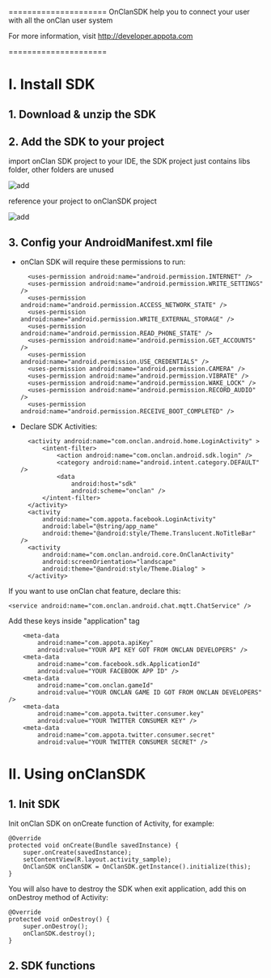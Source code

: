 =====================
OnClanSDK help you to connect your user with all the onClan user system

For more information, visit http://developer.appota.com 

=====================

# I. Install SDK

## 1. Download & unzip the SDK

## 2. Add the SDK to your project

import onClan SDK project to your IDE, the SDK project just contains libs folder, other folders are unused

![add](https://github.com/appota/android-onclan-sdk/blob/master/docs/import.png)

reference your project to onClanSDK project

![add](https://github.com/appota/android-onclan-sdk/blob/master/docs/reference.png)

## 3. Config your AndroidManifest.xml file

- onClan SDK will require these permissions to run:

        <uses-permission android:name="android.permission.INTERNET" />
        <uses-permission android:name="android.permission.WRITE_SETTINGS" />
        <uses-permission android:name="android.permission.ACCESS_NETWORK_STATE" />
        <uses-permission android:name="android.permission.WRITE_EXTERNAL_STORAGE" />
        <uses-permission android:name="android.permission.READ_PHONE_STATE" />
        <uses-permission android:name="android.permission.GET_ACCOUNTS" />
        <uses-permission android:name="android.permission.USE_CREDENTIALS" />
        <uses-permission android:name="android.permission.CAMERA" />
        <uses-permission android:name="android.permission.VIBRATE" />
        <uses-permission android:name="android.permission.WAKE_LOCK" />
        <uses-permission android:name="android.permission.RECORD_AUDIO" />
        <uses-permission android:name="android.permission.RECEIVE_BOOT_COMPLETED" />
    
- Declare SDK Activities:

        <activity android:name="com.onclan.android.home.LoginActivity" >
            <intent-filter>
                <action android:name="com.onclan.android.sdk.login" />
                <category android:name="android.intent.category.DEFAULT" />
                <data
                    android:host="sdk"
                    android:scheme="onclan" />
            </intent-filter>
        </activity>
        <activity
            android:name="com.appota.facebook.LoginActivity"
            android:label="@string/app_name"
            android:theme="@android:style/Theme.Translucent.NoTitleBar" />
        <activity
            android:name="com.onclan.android.core.OnClanActivity"
            android:screenOrientation="landscape"
            android:theme="@android:style/Theme.Dialog" >
        </activity>
        
If you want to use onClan chat feature, declare this:

    <service android:name="com.onclan.android.chat.mqtt.ChatService" />

Add these keys inside "application" tag

        <meta-data
            android:name="com.appota.apiKey"
            android:value="YOUR API KEY GOT FROM ONCLAN DEVELOPERS" />
        <meta-data
            android:name="com.facebook.sdk.ApplicationId"
            android:value="YOUR FACEBOOK APP ID" />
        <meta-data
            android:name="com.onclan.gameId"
            android:value="YOUR ONCLAN GAME ID GOT FROM ONCLAN DEVELOPERS" />
        <meta-data
            android:name="com.appota.twitter.consumer.key"
            android:value="YOUR TWITTER CONSUMER KEY" />
        <meta-data
            android:name="com.appota.twitter.consumer.secret"
            android:value="YOUR TWITTER CONSUMER SECRET" />

<!--![add](https://github.com/appota/ios-onclan-sdk/blob/master/images/sc2.png)-->

# II. Using onClanSDK
## 1. Init SDK
Init onClan SDK on onCreate function of Activity, for example:

    @Override
	protected void onCreate(Bundle savedInstance) {
		super.onCreate(savedInstance);
		setContentView(R.layout.activity_sample);
		OnClanSDK onClanSDK = OnClanSDK.getInstance().initialize(this);
	}

You will also have to destroy the SDK when exit application, add this on onDestroy method of Activity:

	@Override
	protected void onDestroy() {
		super.onDestroy();
		onClanSDK.destroy();
	}

## 2. SDK functions
